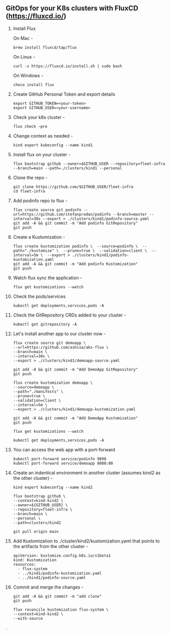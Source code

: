 ## GitOps for your K8s clusters with FluxCD (https://fluxcd.io/)
1.	Install Flux

    On Mac -
    ```
    brew install fluxcd/tap/flux
    ```
    On Linux -
    ```
    curl -s https://fluxcd.io/install.sh | sudo bash
    ```
    On Windows -
    ```
    choco install flux
    ```
2.	Create GitHub Personal Token and export details
    ```
    export GITHUB_TOKEN=<your-token>
    export GITHUB_USER=<your-username>
    ```
3.	Check your k8s cluster -
    ```
    flux check –pre
    ```
4.	Change context as needed -
    ```
    kind export kubeconfig --name kind1
    ```
5.	Install flux on your cluster -
    ```
    flux bootstrap github --owner=$GITHUB_USER --repository=fleet-infra --branch=main --path=./clusters/kind1 --personal
    ```
6.	Clone the repo -
    ```
    git clone https://github.com/$GITHUB_USER/fleet-infra
    cd fleet-infra
    ```
7.	Add podinfo repo to flux -
    ```
    flux create source git podinfo --url=https://github.com/stefanprodan/podinfo --branch=master --interval=30s --export > ./clusters/kind1/podinfo-source.yaml
    git add -A && git commit -m "Add podinfo GitRepository"
    git push
    ```
8.	Create a Kustomization -
    ```
    flux create kustomization podinfo \  --source=podinfo \  --path="./kustomize" \  --prune=true \  --validation=client \  --interval=5m \  --export > ./clusters/kind1/podinfo-kustomization.yaml
    git add -A && git commit -m "Add podinfo Kustomization"
    git push
    ```
9.	Watch flux sync the application -
    ```
    flux get kustomizations --watch
    ```
10.	Check the pods/services
    ```
    kubectl get deployments,services,pods -A
    ```
11. Check the GitRepository CRDs added to your cluster -
    ```
    kubectl get gitrepository -A
    ```
12. Let's install another app to our cluster now -
    ```
    flux create source git demoapp \
    --url=https://github.com/ashisa/aks-flux \
    --branch=main \
    --interval=30s \
    --export > ./clusters/kind1/demoapp-source.yaml
    
    git add -A && git commit -m "Add DemoApp GitRepository"
    git push
    
    flux create kustomization demoapp \
    --source=demoapp \
    --path="./manifests" \
    --prune=true \
    --validation=client \
    --interval=5m \
    --export > ./clusters/kind1/demoapp-kustomization.yaml
    
    git add -A && git commit -m "Add DemoApp Kustomization"
    git push
    
    flux get kustomizations --watch
    
    kubectl get deployments,services,pods -A
    ```
13. You can access the web app with a port-forward
    ```
    kubectl port-forward service/podinfo 9898
    kubectl port-forward service/demoapp 8080:80
    ```
14. Create an indentical environment in another cluster (assumes kind2 as the other cluster) -
    ```
    kind export kubeconfig --name kind2
    
    flux bootstrap github \
    --context=kind-kind2 \
    --owner=${GITHUB_USER} \
    --repository=fleet-infra \
    --branch=main \
    --personal \
    --path=clusters/kind2

    git pull origin main
    ```
15. Add Kustomization to ./cluster/kind2/kustomization.yaml that points to the artifacts from the other cluster -
    ```
    apiVersion: kustomize.config.k8s.io/v1beta1
    kind: Kustomization
    resources:
      - flux-system
      - ../kind1/podinfo-kustomization.yaml
      - ../kind1/podinfo-source.yaml
    ```
16. Commit and merge the changes -
    ```
    git add -A && git commit -m "add clone"
    git push

    flux reconcile kustomization flux-system \
    --context=kind-kind2 \
    --with-source 

    ```
.
